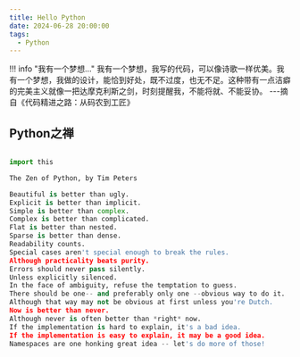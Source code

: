 ```yaml
---
title: Hello Python
date: 2024-06-28 20:00:00
tags:
  - Python
---
```



!!! info "我有一个梦想..."
    我有一个梦想，我写的代码，可以像诗歌一样优美。我有一个梦想，我做的设计，能恰到好处，既不过度，也无不足。这种带有一点洁癖的完美主义就像一把达摩克利斯之剑，时刻提醒我，不能将就、不能妥协。   ---摘自《代码精进之路：从码农到工匠》

## Python之禅

```python

import this

The Zen of Python, by Tim Peters

Beautiful is better than ugly.
Explicit is better than implicit.
Simple is better than complex.
Complex is better than complicated.
Flat is better than nested.
Sparse is better than dense.
Readability counts.
Special cases aren't special enough to break the rules.
Although practicality beats purity.
Errors should never pass silently.
Unless explicitly silenced.
In the face of ambiguity, refuse the temptation to guess.
There should be one-- and preferably only one --obvious way to do it.
Although that way may not be obvious at first unless you're Dutch.
Now is better than never.
Although never is often better than *right* now.
If the implementation is hard to explain, it's a bad idea.
If the implementation is easy to explain, it may be a good idea.
Namespaces are one honking great idea -- let's do more of those!
```
